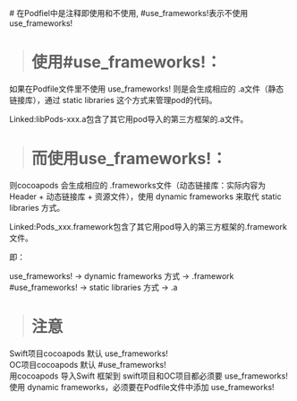 \# 在Podfiel中是注释即使用和不使用, \#use_frameworks!表示不使用 use_frameworks!   

> # 使用\#use_frameworks!：

如果在Podfile文件里不使用 use_frameworks! 则是会生成相应的 .a文件（静态链接库），通过 static libraries 这个方式来管理pod的代码。   

Linked:libPods-xxx.a包含了其它用pod导入的第三方框架的.a文件。   

> # 而使用use_frameworks!：

则cocoapods 会生成相应的 .frameworks文件（动态链接库：实际内容为 Header + 动态链接库 + 资源文件），使用 dynamic frameworks 来取代 static libraries 方式。   

Linked:Pods_xxx.framework包含了其它用pod导入的第三方框架的.framework文件。   


即：

use_frameworks! -> dynamic frameworks 方式 -> .framework   
\#use_frameworks! -> static libraries 方式 -> .a    

> # 注意

Swift项目cocoapods 默认 use_frameworks!    
OC项目cocoapods 默认 \#use_frameworks!    
用cocoapods 导入Swift 框架到 swift项目和OC项目都必须要 use_frameworks!    
使用 dynamic frameworks，必须要在Podfile文件中添加 use_frameworks!    
